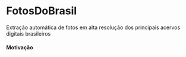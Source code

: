 # FotosDoBrasil
Extração automática de fotos em alta resolução dos principais acervos digitais brasileiros

#### Motivação
